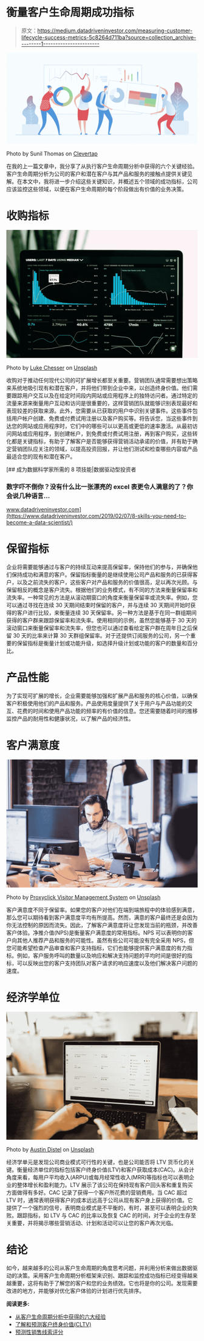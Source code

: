 # 衡量客户生命周期成功指标

> 原文：<https://medium.datadriveninvestor.com/measuring-customer-lifecycle-success-metrics-5c8264d711ba?source=collection_archive---------1----------------------->

![](img/ef233713c14197d5df6bac3d60bd67ee.png)

Photo by Sunil Thomas on [Clevertap](https://clevertap.com/blog/bringing-a-paradigm-shift-to-customer-lifecycle-management-with-rfm/)

在我的上一篇文章中，我分享了从执行客户生命周期分析中获得的六个关键经验。客户生命周期分析为公司的客户和潜在客户与其产品和服务的接触点提供关键见解。在本文中，我将进一步介绍这些关键知识，并概述五个领域的成功指标，公司应该监控这些领域，以便在客户生命周期的每个阶段做出有价值的业务决策。

# **收购指标**

![](img/0d03568e3ebb5ba4da3db4a0ac53b7e4.png)

Photo by [Luke Chesser](https://unsplash.com/@lukechesser?utm_source=unsplash&utm_medium=referral&utm_content=creditCopyText) on [Unsplash](https://unsplash.com/s/photos/metrics-ltv?utm_source=unsplash&utm_medium=referral&utm_content=creditCopyText)

收购对于推动任何现代公司的可扩展增长都至关重要。营销团队通常需要想出策略来系统地吸引现有和潜在客户，并将他们带到企业中来，以创造终身价值。他们需要跟踪用户交互以及在给定时间段内网站或应用程序上的独特访问者。通过特定的流量来源来衡量用户互动和访问是很重要的，这样营销团队就能够识别表现最好和表现较差的获取来源。此外，您需要从已获取的用户中识别关键事件。这些事件包括用户帐户创建、免费或付费试用注册以及客户购买等。将告诉您，当这些事件到达您的网站或应用程序时，它们中的哪些可以以更高或更低的速率激活。从最初访问网站或应用程序，到创建帐户，到免费或付费试用注册，再到客户购买，这些转化都是关键指标，有助于了解客户是否能够获得营销活动承诺的价值，并有助于确定营销团队应关注的领域，以提高投资回报，并让他们测试和检查哪些内容或产品最适合您的现有和潜在客户。

[](https://www.datadriveninvestor.com/2019/02/07/8-skills-you-need-to-become-a-data-scientist/) [## 成为数据科学家所需的 8 项技能|数据驱动型投资者

### 数字吓不倒你？没有什么比一张漂亮的 excel 表更令人满意的了？你会说几种语言…

www.datadriveninvestor.com](https://www.datadriveninvestor.com/2019/02/07/8-skills-you-need-to-become-a-data-scientist/) 

# **保留指标**

企业将需要能够通过与客户的持续互动来提高保留率，保持他们的参与，并确保他们保持成功和满意的客户。保留指标衡量的是继续使用公司产品和服务的已获得客户，以及之前流失的客户，这些客户对产品和服务的价值很高，足以再次光顾。与保留相反的概念是客户流失。根据他们的业务模式，有不同的方法来衡量保留率和流失率。一种常见的方法是从滚动期窗口的角度来衡量保留率或流失率。例如，您可以通过寻找在连续 30 天期间结束时保留的客户，并与连续 30 天期间开始时获得的客户进行比较，来衡量连续 30 天保留率。另一种方法是基于在同一群组期间获得的客户群来跟踪保留率和流失率。使用相同的示例，虽然您能够基于 30 天的滚动窗口来衡量保留率和流失率，但您也可以通过查看给定客户群在周年日之后保留 30 天的比率来计算 30 天群组保留率。对于还提供订阅服务的公司，另一个重要的保留指标是衡量计划或功能升级，如选择升级计划或功能的客户的数量和百分比。

# **产品性能**

为了实现可扩展的增长，企业需要能够加强和扩展产品和服务的核心价值，以确保客户积极使用他们的产品和服务。产品使用度量提供了关于用户与产品功能的交互、花费的时间和使用产品功能的频率的有价值的信息。您还需要随着时间的推移监控产品的耐用性和健康状况，以了解产品的经济性。

# **客户满意度**

![](img/2d6469a7b0c9ea65e199e086066a6df6.png)

Photo by [Proxyclick Visitor Management System](https://unsplash.com/@proxyclick?utm_source=unsplash&utm_medium=referral&utm_content=creditCopyText) on [Unsplash](https://unsplash.com/s/photos/customer-lifecycle?utm_source=unsplash&utm_medium=referral&utm_content=creditCopyText)

客户满意度不同于保留率。如果您的客户对他们在端到端旅程中的体验感到满意，那么您可以期待看到客户满意度平均有所提高。然而，满意的客户最终还是会因为你无法控制的原因而流失。因此，了解客户满意度将让您发现当前的瓶颈，并改善客户体验。净推介值(NPS)是衡量客户满意度的常用指标。NPS 可以表明你的客户向其他人推荐产品和服务的可能性。虽然有些公司可能没有完全采用 NPS，但您可能希望检查产品审查和客户支持指标，它们也能够提供客户满意度的有力指标。例如，客户服务呼叫的数量以及响应和解决支持问题的平均时间是很好的指标，可以反映出您的客户支持团队对客户请求的响应速度以及他们解决客户问题的速度。

# 经济学单位

![](img/6604c1c8881e83fb6f2e6f89519e7a82.png)

Photo by [Austin Distel](https://unsplash.com/@austindistel?utm_source=unsplash&utm_medium=referral&utm_content=creditCopyText) on [Unsplash](https://unsplash.com/s/photos/churn?utm_source=unsplash&utm_medium=referral&utm_content=creditCopyText)

经济学单元是发现公司商业模式可行性的关键，也是公司能否将 LTV 货币化的关键。衡量经济单位的指标包括客户终身价值(LTV)和客户获取成本(CAC)。从会计角度来看，每用户平均收入(ARPU)或每月经常性收入(MRR)等指标也可以表明企业的整体增长和盈利能力。LTV 展示了该公司在保持现有客户回头客和重复购买方面做得有多好。CAC 记录了获得一个客户所花费的营销费用。当 CAC 超过 LTV 时，通常表明获得客户的成本远远高于公司从现有客户身上获得的价值。它提供了一个强烈的信号，表明商业模式是不平衡的，有时，甚至可以表明企业的失败。跟踪指标，如 LTV 与 CAC 的比率以及恢复 CAC 的时间，对于企业的生存至关重要，并将揭示哪些营销活动、计划和活动可以让您的客户再次光临。

# 结论

如今，越来越多的公司从客户生命周期的角度思考问题，并利用分析来做出数据驱动的决策。采用客户生命周期分析框架来识别、跟踪和监控成功指标已经变得越来越重要，这将有助于了解您的客户和您的业务绩效。它也将是你的公司。发现需要改进的地方，并能够对优化客户体验的计划进行优先排序。

**阅读更多:**

*   [从客户生命周期分析中获得的六大经验](https://towardsdatascience.com/six-key-learnings-from-customer-lifecycle-analytics-3d2fa335f3d6)
*   [了解和预测客户终身价值(CLTV)](https://towardsdatascience.com/understanding-and-forecasting-customer-lifetime-value-cltv-634fe34f522b)
*   [预测性销售线索评分](https://towardsdatascience.com/predictive-lead-scoring-cefd8240778c)